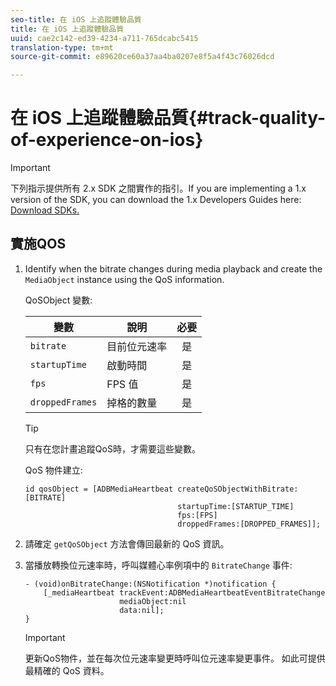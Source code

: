 ```yaml
---
seo-title: 在 iOS 上追蹤體驗品質
title: 在 iOS 上追蹤體驗品質
uuid: cae2c142-ed39-4234-a711-765dcabc5415
translation-type: tm+mt
source-git-commit: e89620ce60a37aa4ba0207e8f5a4f43c76026dcd

---
```



# 在 iOS 上追蹤體驗品質{#track-quality-of-experience-on-ios}

>[!IMPORTANT]
>
>下列指示提供所有 2.x SDK 之間實作的指引。If you are implementing a 1.x version of the SDK, you can download the 1.x Developers Guides here: [Download SDKs.](/help/sdk-implement/download-sdks.md)

## 實施QOS

1. Identify when the bitrate changes during media playback and create the `MediaObject` instance using the QoS information.

   QoSObject 變數:

   | 變數 | 說明 | 必要 |
   | --- | --- | :---: |
   | `bitrate` | 目前位元速率 | 是 |
   | `startupTime` | 啟動時間 | 是 |
   | `fps` | FPS 值 | 是 |
   | `droppedFrames` | 掉格的數量 | 是 |

   >[!TIP]
   >
   >只有在您計畫追蹤QoS時，才需要這些變數。

   QoS 物件建立:

   ```
   id qosObject = [ADBMediaHeartbeat createQoSObjectWithBitrate:[BITRATE] 
                                     startupTime:[STARTUP_TIME]  
                                     fps:[FPS]  
                                     droppedFrames:[DROPPED_FRAMES]];
   ```

1. 請確定 `getQoSObject` 方法會傳回最新的 QoS 資訊。
1. 當播放轉換位元速率時，呼叫媒體心率例項中的 `BitrateChange` 事件:

   ```
   - (void)onBitrateChange:(NSNotification *)notification { 
       [_mediaHeartbeat trackEvent:ADBMediaHeartbeatEventBitrateChange  
                        mediaObject:nil  
                        data:nil]; 
   }
   ```

   >[!IMPORTANT]
   >
   >更新QoS物件，並在每次位元速率變更時呼叫位元速率變更事件。 如此可提供最精確的 QoS 資料。


